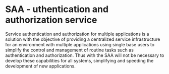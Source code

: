 SAA - uthentication and authorization service
===

Service authentication and authorization for multiple applications is a solution with the objective of providing a centralized service infrastructure for an environment with multiple applications using single base users to simplify the control and management of routine tasks such as authentication and authorization. Thus with the SAA will not be necessary to develop these capabilities for all systems, simplifying and speeding the development of new applications.
